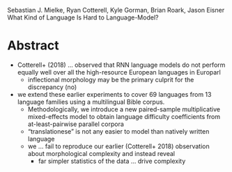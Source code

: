 Sebastian J. Mielke, Ryan Cotterell, Kyle Gorman, Brian Roark, Jason Eisner
What Kind of Language Is Hard to Language-Model?  

# Abstract

* Cotterell+ (2018) ... observed that RNN language models do not perform
  equally well over all the high-resource European languages in Europarl
  * inflectional morphology may be the primary culprit for the discrepancy (no)
* we extend these earlier experiments to cover 
  69 languages from 13 language families using a multilingual Bible corpus.
  * Methodologically, we introduce a new paired-sample multiplicative
    mixed-effects model to obtain language difficulty coefficients from
    at-least-pairwise parallel corpora
  * “translationese” is not any easier to model than natively written language
  * we ... fail to reproduce our earlier (Cotterell+ 2018) observation about
    morphological complexity and instead reveal 
    * far simpler statistics of the data ... drive complexity
